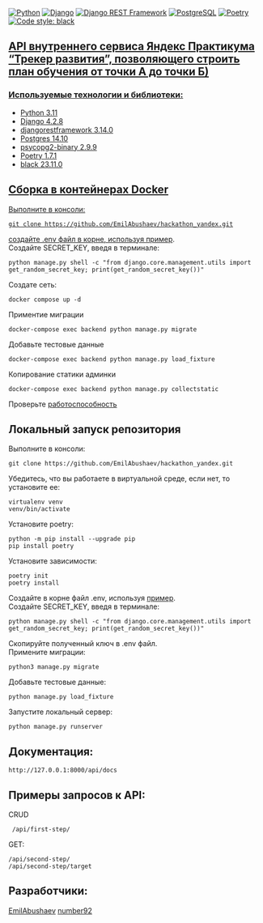[![Python](https://img.shields.io/badge/-Python-464646?style=flat-square&logo=Python)](https://www.python.org/)
[![Django](https://img.shields.io/badge/-Django-464646?style=flat-square&logo=Django)](https://www.djangoproject.com/)
[![Django REST Framework](https://img.shields.io/badge/-Django%20REST%20Framework-464646?style=flat-square&logo=Django%20REST%20Framework)](https://www.django-rest-framework.org/)
[![PostgreSQL](https://img.shields.io/badge/-PostgreSQL-464646?style=flat-square&logo=PostgreSQL)](https://www.postgresql.org/)
[![Poetry](https://img.shields.io/endpoint?url=https://python-poetry.org/badge/v0.json)](https://python-poetry.org/)
<a href="https://github.com/psf/black"><img alt="Code style: black" src="https://img.shields.io/badge/code%20style-black-000000.svg">


## API внутреннего сервиса Яндекс Практикума “Трекер развития”, позволяющего строить план обучения от точки А до точки Б)




### Используемые технологии и библиотеки:
* Python 3.11
* Django 4.2.8
* djangorestframework 3.14.0
* Postgres 14.10
* psycopg2-binary 2.9.9
* Poetry 1.7.1
* black 23.11.0

## Сборка в контейнерах Docker  
Выполните в консоли:
```
git clone https://github.com/EmilAbushaev/hackathon_yandex.git
```
создайте .env файл в корне, используя [пример](https://github.com/EmilAbushaev/hackathon_yandex/blob/main/.env.example).  
Создайте SECRET_KEY, введя в терминале: 
```
python manage.py shell -c "from django.core.management.utils import get_random_secret_key; print(get_random_secret_key())"
```
Создате сеть:  
```
docker compose up -d
```
Приментие миграции  
```
docker-compose exec backend python manage.py migrate
```
Добавьте тестовые данные
```
docker-compose exec backend python manage.py load_fixture
```
Копирование статики админки
```
docker-compose exec backend python manage.py collectstatic 
```
Проверьте [работоспособность](http://localhost:8000/api/docs/)

## Локальный запуск репозитория

Выполните в консоли:
```
git clone https://github.com/EmilAbushaev/hackathon_yandex.git
```
Убедитесь, что вы работаете в виртуальной среде, если нет, то установите ее:
```
virtualenv venv
venv/bin/activate
```
Установите poetry:
```
python -m pip install --upgrade pip
pip install poetry
```
Установите зависимости:
```
poetry init
poetry install
```
Создайте в корне файл .env, используя [пример](https://github.com/EmilAbushaev/hackathon_yandex/blob/main/.env.example).  
Создайте SECRET_KEY, введя в терминале: 
```
python manage.py shell -c "from django.core.management.utils import get_random_secret_key; print(get_random_secret_key())"
```
Cкопируйте полученный ключ в .env файл.  
Примените миграции:
```
python3 manage.py migrate
```
Добавьте тестовые данные:
```
python manage.py load_fixture
```
Запустите локальный сервер:
```
python manage.py runserver
```
## Документация:
```
http://127.0.0.1:8000/api/docs
```

## Примеры запросов к API:
CRUD
```
 /api/first-step/
```
GET:
```
/api/second-step/
/api/second-step/target
```
## Разработчики:  
[EmilAbushaev](https://github.com/EmilAbushaev)
[number92](https://github.com/number92)

